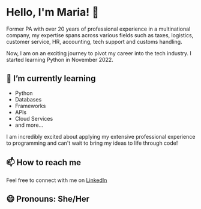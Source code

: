 # Hello, I'm Maria! 👋

Former PA with over 20 years of professional experience in a multinational company, my expertise spans across various fields such as taxes, logistics, customer service, HR, accounting, tech support and customs handling. 

Now, I am on an exciting journey to pivot my career into the tech industry. I started learning Python in November 2022.

## 🌱 I’m currently learning 
* Python
* Databases
* Frameworks
* APIs
* Cloud Services
* and more...

I am incredibly excited about applying my extensive professional experience to programming and can't wait to bring my ideas to life through code!


## 📫 How to reach me 

Feel free to connect with me on [LinkedIn](https://www.linkedin.com/in/maria-fernandez-a36698254/)

## 😄 Pronouns: She/Her

